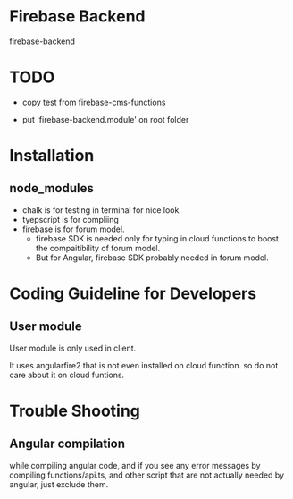 # Firebase Backend

firebase-backend


# TODO

* copy test from firebase-cms-functions

* put 'firebase-backend.module' on root folder



# Installation


## node_modules

* chalk is for testing in terminal for nice look.
* tyepscript is for compliing
* firebase is for forum model.
    * firebase SDK is needed only for typing in cloud functions to boost the compaitibility of forum model.
    * But for Angular, firebase SDK probably needed in forum model.



# Coding Guideline for Developers


## User module

User module is only used in client.

It uses angularfire2 that is not even installed on cloud function. so do not care about it on cloud funtions.



# Trouble Shooting

## Angular compilation

while compiling angular code, and if you see any error messages by compiling functions/api.ts, and other script that are not actually needed by angular, just exclude them.
